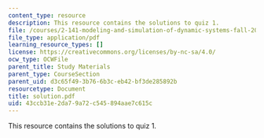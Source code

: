 ```yaml
---
content_type: resource
description: This resource contains the solutions to quiz 1.
file: /courses/2-141-modeling-and-simulation-of-dynamic-systems-fall-2006/43ccb31e2da79a72c545894aae7c615c_solution.pdf
file_type: application/pdf
learning_resource_types: []
license: https://creativecommons.org/licenses/by-nc-sa/4.0/
ocw_type: OCWFile
parent_title: Study Materials
parent_type: CourseSection
parent_uid: d3c65f49-3b76-6b3c-eb42-bf3de285892b
resourcetype: Document
title: solution.pdf
uid: 43ccb31e-2da7-9a72-c545-894aae7c615c
---
```

This resource contains the solutions to quiz 1.